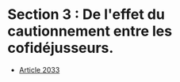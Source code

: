 # Section 3 : De l'effet du cautionnement entre les cofidéjusseurs.

- [Article 2033](article-2033.md)
